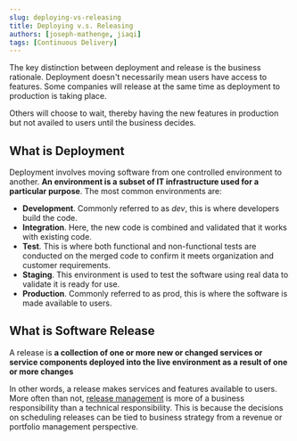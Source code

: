 ```yaml
---
slug: deploying-vs-releasing
title: Deploying v.s. Releasing
authors: [joseph-mathenge, jiaqi]
tags: [Continuous Delivery]
---
```


The key distinction between deployment and release is the business rationale. Deployment doesn't necessarily mean users
have access to features. Some companies will release at the same time as deployment to production is taking place.

Others will choose to wait, thereby having the new features in production but not availed to users until the business
decides.

<!--truncate-->

[//]: # (Copyright Jiaqi Liu)

[//]: # (Licensed under the Apache License, Version 2.0 &#40;the "License"&#41;;)
[//]: # (you may not use this file except in compliance with the License.)
[//]: # (You may obtain a copy of the License at)

[//]: # (    http://www.apache.org/licenses/LICENSE-2.0)

[//]: # (Unless required by applicable law or agreed to in writing, software)
[//]: # (distributed under the License is distributed on an "AS IS" BASIS,)
[//]: # (WITHOUT WARRANTIES OR CONDITIONS OF ANY KIND, either express or implied.)
[//]: # (See the License for the specific language governing permissions and)
[//]: # (limitations under the License.)

What is Deployment
------------------

Deployment involves moving software from one controlled environment to another. **An environment is a subset of IT
infrastructure used for a particular purpose**. The most common environments are:

- **Development**. Commonly referred to as _dev_, this is where developers build the code.
- **Integration**. Here, the new code is combined and validated that it works with existing code.
- **Test**. This is where both functional and non-functional tests are conducted on the merged code to confirm it meets
  organization and customer requirements.
- **Staging**. This environment is used to test the software using real data to validate it is ready for use.
- **Production**. Commonly referred to as prod, this is where the software is made available to users.

What is Software Release
------------------------

A release is **a collection of one or more new or changed services or service components deployed into the live
environment as a result of one or more changes**

In other words, a release makes services and features available to users. More often than not,
[release management](https://www.bmc.com/blogs/devops-release-management/) is more of a business responsibility than a
technical responsibility. This is because the decisions on scheduling releases can be tied to business strategy from a
revenue or portfolio management perspective.
